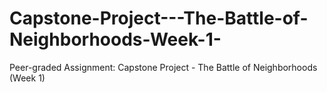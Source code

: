 # Capstone-Project---The-Battle-of-Neighborhoods-Week-1-
Peer-graded Assignment: Capstone Project - The Battle of Neighborhoods (Week 1)
